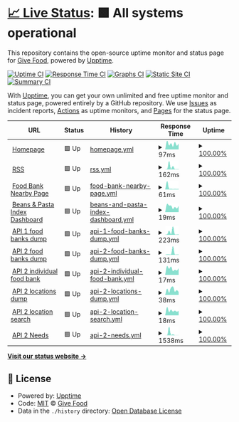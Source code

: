 # [📈 Live Status](https://uptime.givefood.org.uk): <!--live status--> **🟩 All systems operational**

This repository contains the open-source uptime monitor and status page for [Give Food](https://www.givefood.org.uk), powered by [Upptime](https://github.com/upptime/upptime).

[![Uptime CI](https://github.com/koj-co/upptime/workflows/Uptime%20CI/badge.svg)](https://github.com/koj-co/upptime/actions?query=workflow%3A%22Uptime+CI%22)
[![Response Time CI](https://github.com/koj-co/upptime/workflows/Response%20Time%20CI/badge.svg)](https://github.com/koj-co/upptime/actions?query=workflow%3A%22Response+Time+CI%22)
[![Graphs CI](https://github.com/koj-co/upptime/workflows/Graphs%20CI/badge.svg)](https://github.com/koj-co/upptime/actions?query=workflow%3A%22Graphs+CI%22)
[![Static Site CI](https://github.com/koj-co/upptime/workflows/Static%20Site%20CI/badge.svg)](https://github.com/koj-co/upptime/actions?query=workflow%3A%22Static+Site+CI%22)
[![Summary CI](https://github.com/koj-co/upptime/workflows/Summary%20CI/badge.svg)](https://github.com/koj-co/upptime/actions?query=workflow%3A%22Summary+CI%22)

With [Upptime](https://upptime.js.org), you can get your own unlimited and free uptime monitor and status page, powered entirely by a GitHub repository. We use [Issues](https://github.com/givefood/upptime/issues) as incident reports, [Actions](https://github.com/givefood/upptime/actions) as uptime monitors, and [Pages](https://uptime.givefood.org.uk) for the status page.

<!--start: status pages-->
<!-- This summary is generated by Upptime (https://github.com/upptime/upptime) -->
<!-- Do not edit this manually, your changes will be overwritten -->
<!-- prettier-ignore -->
| URL | Status | History | Response Time | Uptime |
| --- | ------ | ------- | ------------- | ------ |
| <img alt="" src="https://icons.duckduckgo.com/ip3/www.givefood.org.uk.ico" height="13"> [Homepage](https://www.givefood.org.uk/) | 🟩 Up | [homepage.yml](https://github.com/givefood/upptime/commits/HEAD/history/homepage.yml) | <details><summary><img alt="Response time graph" src="./graphs/homepage/response-time-week.png" height="20"> 97ms</summary><br><a href="https://uptime.givefood.org.uk/history/homepage"><img alt="Response time 120" src="https://img.shields.io/endpoint?url=https%3A%2F%2Fraw.githubusercontent.com%2Fgivefood%2Fupptime%2FHEAD%2Fapi%2Fhomepage%2Fresponse-time.json"></a><br><a href="https://uptime.givefood.org.uk/history/homepage"><img alt="24-hour response time 102" src="https://img.shields.io/endpoint?url=https%3A%2F%2Fraw.githubusercontent.com%2Fgivefood%2Fupptime%2FHEAD%2Fapi%2Fhomepage%2Fresponse-time-day.json"></a><br><a href="https://uptime.givefood.org.uk/history/homepage"><img alt="7-day response time 97" src="https://img.shields.io/endpoint?url=https%3A%2F%2Fraw.githubusercontent.com%2Fgivefood%2Fupptime%2FHEAD%2Fapi%2Fhomepage%2Fresponse-time-week.json"></a><br><a href="https://uptime.givefood.org.uk/history/homepage"><img alt="30-day response time 88" src="https://img.shields.io/endpoint?url=https%3A%2F%2Fraw.githubusercontent.com%2Fgivefood%2Fupptime%2FHEAD%2Fapi%2Fhomepage%2Fresponse-time-month.json"></a><br><a href="https://uptime.givefood.org.uk/history/homepage"><img alt="1-year response time 120" src="https://img.shields.io/endpoint?url=https%3A%2F%2Fraw.githubusercontent.com%2Fgivefood%2Fupptime%2FHEAD%2Fapi%2Fhomepage%2Fresponse-time-year.json"></a></details> | <details><summary><a href="https://uptime.givefood.org.uk/history/homepage">100.00%</a></summary><a href="https://uptime.givefood.org.uk/history/homepage"><img alt="All-time uptime 100.00%" src="https://img.shields.io/endpoint?url=https%3A%2F%2Fraw.githubusercontent.com%2Fgivefood%2Fupptime%2FHEAD%2Fapi%2Fhomepage%2Fuptime.json"></a><br><a href="https://uptime.givefood.org.uk/history/homepage"><img alt="24-hour uptime 100.00%" src="https://img.shields.io/endpoint?url=https%3A%2F%2Fraw.githubusercontent.com%2Fgivefood%2Fupptime%2FHEAD%2Fapi%2Fhomepage%2Fuptime-day.json"></a><br><a href="https://uptime.givefood.org.uk/history/homepage"><img alt="7-day uptime 100.00%" src="https://img.shields.io/endpoint?url=https%3A%2F%2Fraw.githubusercontent.com%2Fgivefood%2Fupptime%2FHEAD%2Fapi%2Fhomepage%2Fuptime-week.json"></a><br><a href="https://uptime.givefood.org.uk/history/homepage"><img alt="30-day uptime 100.00%" src="https://img.shields.io/endpoint?url=https%3A%2F%2Fraw.githubusercontent.com%2Fgivefood%2Fupptime%2FHEAD%2Fapi%2Fhomepage%2Fuptime-month.json"></a><br><a href="https://uptime.givefood.org.uk/history/homepage"><img alt="1-year uptime 100.00%" src="https://img.shields.io/endpoint?url=https%3A%2F%2Fraw.githubusercontent.com%2Fgivefood%2Fupptime%2FHEAD%2Fapi%2Fhomepage%2Fuptime-year.json"></a></details>
| <img alt="" src="https://icons.duckduckgo.com/ip3/www.givefood.org.uk.ico" height="13"> [RSS](https://www.givefood.org.uk/needs/rss.xml) | 🟩 Up | [rss.yml](https://github.com/givefood/upptime/commits/HEAD/history/rss.yml) | <details><summary><img alt="Response time graph" src="./graphs/rss/response-time-week.png" height="20"> 162ms</summary><br><a href="https://uptime.givefood.org.uk/history/rss"><img alt="Response time 776" src="https://img.shields.io/endpoint?url=https%3A%2F%2Fraw.githubusercontent.com%2Fgivefood%2Fupptime%2FHEAD%2Fapi%2Frss%2Fresponse-time.json"></a><br><a href="https://uptime.givefood.org.uk/history/rss"><img alt="24-hour response time 18" src="https://img.shields.io/endpoint?url=https%3A%2F%2Fraw.githubusercontent.com%2Fgivefood%2Fupptime%2FHEAD%2Fapi%2Frss%2Fresponse-time-day.json"></a><br><a href="https://uptime.givefood.org.uk/history/rss"><img alt="7-day response time 162" src="https://img.shields.io/endpoint?url=https%3A%2F%2Fraw.githubusercontent.com%2Fgivefood%2Fupptime%2FHEAD%2Fapi%2Frss%2Fresponse-time-week.json"></a><br><a href="https://uptime.givefood.org.uk/history/rss"><img alt="30-day response time 1139" src="https://img.shields.io/endpoint?url=https%3A%2F%2Fraw.githubusercontent.com%2Fgivefood%2Fupptime%2FHEAD%2Fapi%2Frss%2Fresponse-time-month.json"></a><br><a href="https://uptime.givefood.org.uk/history/rss"><img alt="1-year response time 776" src="https://img.shields.io/endpoint?url=https%3A%2F%2Fraw.githubusercontent.com%2Fgivefood%2Fupptime%2FHEAD%2Fapi%2Frss%2Fresponse-time-year.json"></a></details> | <details><summary><a href="https://uptime.givefood.org.uk/history/rss">100.00%</a></summary><a href="https://uptime.givefood.org.uk/history/rss"><img alt="All-time uptime 100.00%" src="https://img.shields.io/endpoint?url=https%3A%2F%2Fraw.githubusercontent.com%2Fgivefood%2Fupptime%2FHEAD%2Fapi%2Frss%2Fuptime.json"></a><br><a href="https://uptime.givefood.org.uk/history/rss"><img alt="24-hour uptime 100.00%" src="https://img.shields.io/endpoint?url=https%3A%2F%2Fraw.githubusercontent.com%2Fgivefood%2Fupptime%2FHEAD%2Fapi%2Frss%2Fuptime-day.json"></a><br><a href="https://uptime.givefood.org.uk/history/rss"><img alt="7-day uptime 100.00%" src="https://img.shields.io/endpoint?url=https%3A%2F%2Fraw.githubusercontent.com%2Fgivefood%2Fupptime%2FHEAD%2Fapi%2Frss%2Fuptime-week.json"></a><br><a href="https://uptime.givefood.org.uk/history/rss"><img alt="30-day uptime 100.00%" src="https://img.shields.io/endpoint?url=https%3A%2F%2Fraw.githubusercontent.com%2Fgivefood%2Fupptime%2FHEAD%2Fapi%2Frss%2Fuptime-month.json"></a><br><a href="https://uptime.givefood.org.uk/history/rss"><img alt="1-year uptime 100.00%" src="https://img.shields.io/endpoint?url=https%3A%2F%2Fraw.githubusercontent.com%2Fgivefood%2Fupptime%2FHEAD%2Fapi%2Frss%2Fuptime-year.json"></a></details>
| <img alt="" src="https://icons.duckduckgo.com/ip3/www.givefood.org.uk.ico" height="13"> [Food Bank Nearby Page](https://www.givefood.org.uk/needs/at/saltash/nearby/) | 🟩 Up | [food-bank-nearby-page.yml](https://github.com/givefood/upptime/commits/HEAD/history/food-bank-nearby-page.yml) | <details><summary><img alt="Response time graph" src="./graphs/food-bank-nearby-page/response-time-week.png" height="20"> 61ms</summary><br><a href="https://uptime.givefood.org.uk/history/food-bank-nearby-page"><img alt="Response time 100" src="https://img.shields.io/endpoint?url=https%3A%2F%2Fraw.githubusercontent.com%2Fgivefood%2Fupptime%2FHEAD%2Fapi%2Ffood-bank-nearby-page%2Fresponse-time.json"></a><br><a href="https://uptime.givefood.org.uk/history/food-bank-nearby-page"><img alt="24-hour response time 19" src="https://img.shields.io/endpoint?url=https%3A%2F%2Fraw.githubusercontent.com%2Fgivefood%2Fupptime%2FHEAD%2Fapi%2Ffood-bank-nearby-page%2Fresponse-time-day.json"></a><br><a href="https://uptime.givefood.org.uk/history/food-bank-nearby-page"><img alt="7-day response time 61" src="https://img.shields.io/endpoint?url=https%3A%2F%2Fraw.githubusercontent.com%2Fgivefood%2Fupptime%2FHEAD%2Fapi%2Ffood-bank-nearby-page%2Fresponse-time-week.json"></a><br><a href="https://uptime.givefood.org.uk/history/food-bank-nearby-page"><img alt="30-day response time 80" src="https://img.shields.io/endpoint?url=https%3A%2F%2Fraw.githubusercontent.com%2Fgivefood%2Fupptime%2FHEAD%2Fapi%2Ffood-bank-nearby-page%2Fresponse-time-month.json"></a><br><a href="https://uptime.givefood.org.uk/history/food-bank-nearby-page"><img alt="1-year response time 100" src="https://img.shields.io/endpoint?url=https%3A%2F%2Fraw.githubusercontent.com%2Fgivefood%2Fupptime%2FHEAD%2Fapi%2Ffood-bank-nearby-page%2Fresponse-time-year.json"></a></details> | <details><summary><a href="https://uptime.givefood.org.uk/history/food-bank-nearby-page">100.00%</a></summary><a href="https://uptime.givefood.org.uk/history/food-bank-nearby-page"><img alt="All-time uptime 100.00%" src="https://img.shields.io/endpoint?url=https%3A%2F%2Fraw.githubusercontent.com%2Fgivefood%2Fupptime%2FHEAD%2Fapi%2Ffood-bank-nearby-page%2Fuptime.json"></a><br><a href="https://uptime.givefood.org.uk/history/food-bank-nearby-page"><img alt="24-hour uptime 100.00%" src="https://img.shields.io/endpoint?url=https%3A%2F%2Fraw.githubusercontent.com%2Fgivefood%2Fupptime%2FHEAD%2Fapi%2Ffood-bank-nearby-page%2Fuptime-day.json"></a><br><a href="https://uptime.givefood.org.uk/history/food-bank-nearby-page"><img alt="7-day uptime 100.00%" src="https://img.shields.io/endpoint?url=https%3A%2F%2Fraw.githubusercontent.com%2Fgivefood%2Fupptime%2FHEAD%2Fapi%2Ffood-bank-nearby-page%2Fuptime-week.json"></a><br><a href="https://uptime.givefood.org.uk/history/food-bank-nearby-page"><img alt="30-day uptime 100.00%" src="https://img.shields.io/endpoint?url=https%3A%2F%2Fraw.githubusercontent.com%2Fgivefood%2Fupptime%2FHEAD%2Fapi%2Ffood-bank-nearby-page%2Fuptime-month.json"></a><br><a href="https://uptime.givefood.org.uk/history/food-bank-nearby-page"><img alt="1-year uptime 100.00%" src="https://img.shields.io/endpoint?url=https%3A%2F%2Fraw.githubusercontent.com%2Fgivefood%2Fupptime%2FHEAD%2Fapi%2Ffood-bank-nearby-page%2Fuptime-year.json"></a></details>
| <img alt="" src="https://icons.duckduckgo.com/ip3/www.givefood.org.uk.ico" height="13"> [Beans & Pasta Index Dashboard](https://www.givefood.org.uk/dashboard/bean-pasta-index/) | 🟩 Up | [beans-and-pasta-index-dashboard.yml](https://github.com/givefood/upptime/commits/HEAD/history/beans-and-pasta-index-dashboard.yml) | <details><summary><img alt="Response time graph" src="./graphs/beans-and-pasta-index-dashboard/response-time-week.png" height="20"> 19ms</summary><br><a href="https://uptime.givefood.org.uk/history/beans-and-pasta-index-dashboard"><img alt="Response time 75" src="https://img.shields.io/endpoint?url=https%3A%2F%2Fraw.githubusercontent.com%2Fgivefood%2Fupptime%2FHEAD%2Fapi%2Fbeans-and-pasta-index-dashboard%2Fresponse-time.json"></a><br><a href="https://uptime.givefood.org.uk/history/beans-and-pasta-index-dashboard"><img alt="24-hour response time 20" src="https://img.shields.io/endpoint?url=https%3A%2F%2Fraw.githubusercontent.com%2Fgivefood%2Fupptime%2FHEAD%2Fapi%2Fbeans-and-pasta-index-dashboard%2Fresponse-time-day.json"></a><br><a href="https://uptime.givefood.org.uk/history/beans-and-pasta-index-dashboard"><img alt="7-day response time 19" src="https://img.shields.io/endpoint?url=https%3A%2F%2Fraw.githubusercontent.com%2Fgivefood%2Fupptime%2FHEAD%2Fapi%2Fbeans-and-pasta-index-dashboard%2Fresponse-time-week.json"></a><br><a href="https://uptime.givefood.org.uk/history/beans-and-pasta-index-dashboard"><img alt="30-day response time 48" src="https://img.shields.io/endpoint?url=https%3A%2F%2Fraw.githubusercontent.com%2Fgivefood%2Fupptime%2FHEAD%2Fapi%2Fbeans-and-pasta-index-dashboard%2Fresponse-time-month.json"></a><br><a href="https://uptime.givefood.org.uk/history/beans-and-pasta-index-dashboard"><img alt="1-year response time 75" src="https://img.shields.io/endpoint?url=https%3A%2F%2Fraw.githubusercontent.com%2Fgivefood%2Fupptime%2FHEAD%2Fapi%2Fbeans-and-pasta-index-dashboard%2Fresponse-time-year.json"></a></details> | <details><summary><a href="https://uptime.givefood.org.uk/history/beans-and-pasta-index-dashboard">100.00%</a></summary><a href="https://uptime.givefood.org.uk/history/beans-and-pasta-index-dashboard"><img alt="All-time uptime 100.00%" src="https://img.shields.io/endpoint?url=https%3A%2F%2Fraw.githubusercontent.com%2Fgivefood%2Fupptime%2FHEAD%2Fapi%2Fbeans-and-pasta-index-dashboard%2Fuptime.json"></a><br><a href="https://uptime.givefood.org.uk/history/beans-and-pasta-index-dashboard"><img alt="24-hour uptime 100.00%" src="https://img.shields.io/endpoint?url=https%3A%2F%2Fraw.githubusercontent.com%2Fgivefood%2Fupptime%2FHEAD%2Fapi%2Fbeans-and-pasta-index-dashboard%2Fuptime-day.json"></a><br><a href="https://uptime.givefood.org.uk/history/beans-and-pasta-index-dashboard"><img alt="7-day uptime 100.00%" src="https://img.shields.io/endpoint?url=https%3A%2F%2Fraw.githubusercontent.com%2Fgivefood%2Fupptime%2FHEAD%2Fapi%2Fbeans-and-pasta-index-dashboard%2Fuptime-week.json"></a><br><a href="https://uptime.givefood.org.uk/history/beans-and-pasta-index-dashboard"><img alt="30-day uptime 100.00%" src="https://img.shields.io/endpoint?url=https%3A%2F%2Fraw.githubusercontent.com%2Fgivefood%2Fupptime%2FHEAD%2Fapi%2Fbeans-and-pasta-index-dashboard%2Fuptime-month.json"></a><br><a href="https://uptime.givefood.org.uk/history/beans-and-pasta-index-dashboard"><img alt="1-year uptime 100.00%" src="https://img.shields.io/endpoint?url=https%3A%2F%2Fraw.githubusercontent.com%2Fgivefood%2Fupptime%2FHEAD%2Fapi%2Fbeans-and-pasta-index-dashboard%2Fuptime-year.json"></a></details>
| <img alt="" src="https://icons.duckduckgo.com/ip3/www.givefood.org.uk.ico" height="13"> [API 1 food banks dump](https://www.givefood.org.uk/api/1/foodbanks/) | 🟩 Up | [api-1-food-banks-dump.yml](https://github.com/givefood/upptime/commits/HEAD/history/api-1-food-banks-dump.yml) | <details><summary><img alt="Response time graph" src="./graphs/api-1-food-banks-dump/response-time-week.png" height="20"> 223ms</summary><br><a href="https://uptime.givefood.org.uk/history/api-1-food-banks-dump"><img alt="Response time 830" src="https://img.shields.io/endpoint?url=https%3A%2F%2Fraw.githubusercontent.com%2Fgivefood%2Fupptime%2FHEAD%2Fapi%2Fapi-1-food-banks-dump%2Fresponse-time.json"></a><br><a href="https://uptime.givefood.org.uk/history/api-1-food-banks-dump"><img alt="24-hour response time 45" src="https://img.shields.io/endpoint?url=https%3A%2F%2Fraw.githubusercontent.com%2Fgivefood%2Fupptime%2FHEAD%2Fapi%2Fapi-1-food-banks-dump%2Fresponse-time-day.json"></a><br><a href="https://uptime.givefood.org.uk/history/api-1-food-banks-dump"><img alt="7-day response time 223" src="https://img.shields.io/endpoint?url=https%3A%2F%2Fraw.githubusercontent.com%2Fgivefood%2Fupptime%2FHEAD%2Fapi%2Fapi-1-food-banks-dump%2Fresponse-time-week.json"></a><br><a href="https://uptime.givefood.org.uk/history/api-1-food-banks-dump"><img alt="30-day response time 1322" src="https://img.shields.io/endpoint?url=https%3A%2F%2Fraw.githubusercontent.com%2Fgivefood%2Fupptime%2FHEAD%2Fapi%2Fapi-1-food-banks-dump%2Fresponse-time-month.json"></a><br><a href="https://uptime.givefood.org.uk/history/api-1-food-banks-dump"><img alt="1-year response time 830" src="https://img.shields.io/endpoint?url=https%3A%2F%2Fraw.githubusercontent.com%2Fgivefood%2Fupptime%2FHEAD%2Fapi%2Fapi-1-food-banks-dump%2Fresponse-time-year.json"></a></details> | <details><summary><a href="https://uptime.givefood.org.uk/history/api-1-food-banks-dump">100.00%</a></summary><a href="https://uptime.givefood.org.uk/history/api-1-food-banks-dump"><img alt="All-time uptime 100.00%" src="https://img.shields.io/endpoint?url=https%3A%2F%2Fraw.githubusercontent.com%2Fgivefood%2Fupptime%2FHEAD%2Fapi%2Fapi-1-food-banks-dump%2Fuptime.json"></a><br><a href="https://uptime.givefood.org.uk/history/api-1-food-banks-dump"><img alt="24-hour uptime 100.00%" src="https://img.shields.io/endpoint?url=https%3A%2F%2Fraw.githubusercontent.com%2Fgivefood%2Fupptime%2FHEAD%2Fapi%2Fapi-1-food-banks-dump%2Fuptime-day.json"></a><br><a href="https://uptime.givefood.org.uk/history/api-1-food-banks-dump"><img alt="7-day uptime 100.00%" src="https://img.shields.io/endpoint?url=https%3A%2F%2Fraw.githubusercontent.com%2Fgivefood%2Fupptime%2FHEAD%2Fapi%2Fapi-1-food-banks-dump%2Fuptime-week.json"></a><br><a href="https://uptime.givefood.org.uk/history/api-1-food-banks-dump"><img alt="30-day uptime 100.00%" src="https://img.shields.io/endpoint?url=https%3A%2F%2Fraw.githubusercontent.com%2Fgivefood%2Fupptime%2FHEAD%2Fapi%2Fapi-1-food-banks-dump%2Fuptime-month.json"></a><br><a href="https://uptime.givefood.org.uk/history/api-1-food-banks-dump"><img alt="1-year uptime 100.00%" src="https://img.shields.io/endpoint?url=https%3A%2F%2Fraw.githubusercontent.com%2Fgivefood%2Fupptime%2FHEAD%2Fapi%2Fapi-1-food-banks-dump%2Fuptime-year.json"></a></details>
| <img alt="" src="https://icons.duckduckgo.com/ip3/www.givefood.org.uk.ico" height="13"> [API 2 food banks dump](https://www.givefood.org.uk/api/2/foodbanks/) | 🟩 Up | [api-2-food-banks-dump.yml](https://github.com/givefood/upptime/commits/HEAD/history/api-2-food-banks-dump.yml) | <details><summary><img alt="Response time graph" src="./graphs/api-2-food-banks-dump/response-time-week.png" height="20"> 131ms</summary><br><a href="https://uptime.givefood.org.uk/history/api-2-food-banks-dump"><img alt="Response time 338" src="https://img.shields.io/endpoint?url=https%3A%2F%2Fraw.githubusercontent.com%2Fgivefood%2Fupptime%2FHEAD%2Fapi%2Fapi-2-food-banks-dump%2Fresponse-time.json"></a><br><a href="https://uptime.givefood.org.uk/history/api-2-food-banks-dump"><img alt="24-hour response time 27" src="https://img.shields.io/endpoint?url=https%3A%2F%2Fraw.githubusercontent.com%2Fgivefood%2Fupptime%2FHEAD%2Fapi%2Fapi-2-food-banks-dump%2Fresponse-time-day.json"></a><br><a href="https://uptime.givefood.org.uk/history/api-2-food-banks-dump"><img alt="7-day response time 131" src="https://img.shields.io/endpoint?url=https%3A%2F%2Fraw.githubusercontent.com%2Fgivefood%2Fupptime%2FHEAD%2Fapi%2Fapi-2-food-banks-dump%2Fresponse-time-week.json"></a><br><a href="https://uptime.givefood.org.uk/history/api-2-food-banks-dump"><img alt="30-day response time 475" src="https://img.shields.io/endpoint?url=https%3A%2F%2Fraw.githubusercontent.com%2Fgivefood%2Fupptime%2FHEAD%2Fapi%2Fapi-2-food-banks-dump%2Fresponse-time-month.json"></a><br><a href="https://uptime.givefood.org.uk/history/api-2-food-banks-dump"><img alt="1-year response time 338" src="https://img.shields.io/endpoint?url=https%3A%2F%2Fraw.githubusercontent.com%2Fgivefood%2Fupptime%2FHEAD%2Fapi%2Fapi-2-food-banks-dump%2Fresponse-time-year.json"></a></details> | <details><summary><a href="https://uptime.givefood.org.uk/history/api-2-food-banks-dump">100.00%</a></summary><a href="https://uptime.givefood.org.uk/history/api-2-food-banks-dump"><img alt="All-time uptime 100.00%" src="https://img.shields.io/endpoint?url=https%3A%2F%2Fraw.githubusercontent.com%2Fgivefood%2Fupptime%2FHEAD%2Fapi%2Fapi-2-food-banks-dump%2Fuptime.json"></a><br><a href="https://uptime.givefood.org.uk/history/api-2-food-banks-dump"><img alt="24-hour uptime 100.00%" src="https://img.shields.io/endpoint?url=https%3A%2F%2Fraw.githubusercontent.com%2Fgivefood%2Fupptime%2FHEAD%2Fapi%2Fapi-2-food-banks-dump%2Fuptime-day.json"></a><br><a href="https://uptime.givefood.org.uk/history/api-2-food-banks-dump"><img alt="7-day uptime 100.00%" src="https://img.shields.io/endpoint?url=https%3A%2F%2Fraw.githubusercontent.com%2Fgivefood%2Fupptime%2FHEAD%2Fapi%2Fapi-2-food-banks-dump%2Fuptime-week.json"></a><br><a href="https://uptime.givefood.org.uk/history/api-2-food-banks-dump"><img alt="30-day uptime 100.00%" src="https://img.shields.io/endpoint?url=https%3A%2F%2Fraw.githubusercontent.com%2Fgivefood%2Fupptime%2FHEAD%2Fapi%2Fapi-2-food-banks-dump%2Fuptime-month.json"></a><br><a href="https://uptime.givefood.org.uk/history/api-2-food-banks-dump"><img alt="1-year uptime 100.00%" src="https://img.shields.io/endpoint?url=https%3A%2F%2Fraw.githubusercontent.com%2Fgivefood%2Fupptime%2FHEAD%2Fapi%2Fapi-2-food-banks-dump%2Fuptime-year.json"></a></details>
| <img alt="" src="https://icons.duckduckgo.com/ip3/www.givefood.org.uk.ico" height="13"> [API 2 individual food bank](https://www.givefood.org.uk/api/2/foodbank/sid-valley/) | 🟩 Up | [api-2-individual-food-bank.yml](https://github.com/givefood/upptime/commits/HEAD/history/api-2-individual-food-bank.yml) | <details><summary><img alt="Response time graph" src="./graphs/api-2-individual-food-bank/response-time-week.png" height="20"> 17ms</summary><br><a href="https://uptime.givefood.org.uk/history/api-2-individual-food-bank"><img alt="Response time 103" src="https://img.shields.io/endpoint?url=https%3A%2F%2Fraw.githubusercontent.com%2Fgivefood%2Fupptime%2FHEAD%2Fapi%2Fapi-2-individual-food-bank%2Fresponse-time.json"></a><br><a href="https://uptime.givefood.org.uk/history/api-2-individual-food-bank"><img alt="24-hour response time 18" src="https://img.shields.io/endpoint?url=https%3A%2F%2Fraw.githubusercontent.com%2Fgivefood%2Fupptime%2FHEAD%2Fapi%2Fapi-2-individual-food-bank%2Fresponse-time-day.json"></a><br><a href="https://uptime.givefood.org.uk/history/api-2-individual-food-bank"><img alt="7-day response time 17" src="https://img.shields.io/endpoint?url=https%3A%2F%2Fraw.githubusercontent.com%2Fgivefood%2Fupptime%2FHEAD%2Fapi%2Fapi-2-individual-food-bank%2Fresponse-time-week.json"></a><br><a href="https://uptime.givefood.org.uk/history/api-2-individual-food-bank"><img alt="30-day response time 78" src="https://img.shields.io/endpoint?url=https%3A%2F%2Fraw.githubusercontent.com%2Fgivefood%2Fupptime%2FHEAD%2Fapi%2Fapi-2-individual-food-bank%2Fresponse-time-month.json"></a><br><a href="https://uptime.givefood.org.uk/history/api-2-individual-food-bank"><img alt="1-year response time 103" src="https://img.shields.io/endpoint?url=https%3A%2F%2Fraw.githubusercontent.com%2Fgivefood%2Fupptime%2FHEAD%2Fapi%2Fapi-2-individual-food-bank%2Fresponse-time-year.json"></a></details> | <details><summary><a href="https://uptime.givefood.org.uk/history/api-2-individual-food-bank">100.00%</a></summary><a href="https://uptime.givefood.org.uk/history/api-2-individual-food-bank"><img alt="All-time uptime 100.00%" src="https://img.shields.io/endpoint?url=https%3A%2F%2Fraw.githubusercontent.com%2Fgivefood%2Fupptime%2FHEAD%2Fapi%2Fapi-2-individual-food-bank%2Fuptime.json"></a><br><a href="https://uptime.givefood.org.uk/history/api-2-individual-food-bank"><img alt="24-hour uptime 100.00%" src="https://img.shields.io/endpoint?url=https%3A%2F%2Fraw.githubusercontent.com%2Fgivefood%2Fupptime%2FHEAD%2Fapi%2Fapi-2-individual-food-bank%2Fuptime-day.json"></a><br><a href="https://uptime.givefood.org.uk/history/api-2-individual-food-bank"><img alt="7-day uptime 100.00%" src="https://img.shields.io/endpoint?url=https%3A%2F%2Fraw.githubusercontent.com%2Fgivefood%2Fupptime%2FHEAD%2Fapi%2Fapi-2-individual-food-bank%2Fuptime-week.json"></a><br><a href="https://uptime.givefood.org.uk/history/api-2-individual-food-bank"><img alt="30-day uptime 100.00%" src="https://img.shields.io/endpoint?url=https%3A%2F%2Fraw.githubusercontent.com%2Fgivefood%2Fupptime%2FHEAD%2Fapi%2Fapi-2-individual-food-bank%2Fuptime-month.json"></a><br><a href="https://uptime.givefood.org.uk/history/api-2-individual-food-bank"><img alt="1-year uptime 100.00%" src="https://img.shields.io/endpoint?url=https%3A%2F%2Fraw.githubusercontent.com%2Fgivefood%2Fupptime%2FHEAD%2Fapi%2Fapi-2-individual-food-bank%2Fuptime-year.json"></a></details>
| <img alt="" src="https://icons.duckduckgo.com/ip3/www.givefood.org.uk.ico" height="13"> [API 2 locations dump](https://www.givefood.org.uk/api/2/locations/) | 🟩 Up | [api-2-locations-dump.yml](https://github.com/givefood/upptime/commits/HEAD/history/api-2-locations-dump.yml) | <details><summary><img alt="Response time graph" src="./graphs/api-2-locations-dump/response-time-week.png" height="20"> 38ms</summary><br><a href="https://uptime.givefood.org.uk/history/api-2-locations-dump"><img alt="Response time 537" src="https://img.shields.io/endpoint?url=https%3A%2F%2Fraw.githubusercontent.com%2Fgivefood%2Fupptime%2FHEAD%2Fapi%2Fapi-2-locations-dump%2Fresponse-time.json"></a><br><a href="https://uptime.givefood.org.uk/history/api-2-locations-dump"><img alt="24-hour response time 23" src="https://img.shields.io/endpoint?url=https%3A%2F%2Fraw.githubusercontent.com%2Fgivefood%2Fupptime%2FHEAD%2Fapi%2Fapi-2-locations-dump%2Fresponse-time-day.json"></a><br><a href="https://uptime.givefood.org.uk/history/api-2-locations-dump"><img alt="7-day response time 38" src="https://img.shields.io/endpoint?url=https%3A%2F%2Fraw.githubusercontent.com%2Fgivefood%2Fupptime%2FHEAD%2Fapi%2Fapi-2-locations-dump%2Fresponse-time-week.json"></a><br><a href="https://uptime.givefood.org.uk/history/api-2-locations-dump"><img alt="30-day response time 905" src="https://img.shields.io/endpoint?url=https%3A%2F%2Fraw.githubusercontent.com%2Fgivefood%2Fupptime%2FHEAD%2Fapi%2Fapi-2-locations-dump%2Fresponse-time-month.json"></a><br><a href="https://uptime.givefood.org.uk/history/api-2-locations-dump"><img alt="1-year response time 537" src="https://img.shields.io/endpoint?url=https%3A%2F%2Fraw.githubusercontent.com%2Fgivefood%2Fupptime%2FHEAD%2Fapi%2Fapi-2-locations-dump%2Fresponse-time-year.json"></a></details> | <details><summary><a href="https://uptime.givefood.org.uk/history/api-2-locations-dump">100.00%</a></summary><a href="https://uptime.givefood.org.uk/history/api-2-locations-dump"><img alt="All-time uptime 100.00%" src="https://img.shields.io/endpoint?url=https%3A%2F%2Fraw.githubusercontent.com%2Fgivefood%2Fupptime%2FHEAD%2Fapi%2Fapi-2-locations-dump%2Fuptime.json"></a><br><a href="https://uptime.givefood.org.uk/history/api-2-locations-dump"><img alt="24-hour uptime 100.00%" src="https://img.shields.io/endpoint?url=https%3A%2F%2Fraw.githubusercontent.com%2Fgivefood%2Fupptime%2FHEAD%2Fapi%2Fapi-2-locations-dump%2Fuptime-day.json"></a><br><a href="https://uptime.givefood.org.uk/history/api-2-locations-dump"><img alt="7-day uptime 100.00%" src="https://img.shields.io/endpoint?url=https%3A%2F%2Fraw.githubusercontent.com%2Fgivefood%2Fupptime%2FHEAD%2Fapi%2Fapi-2-locations-dump%2Fuptime-week.json"></a><br><a href="https://uptime.givefood.org.uk/history/api-2-locations-dump"><img alt="30-day uptime 100.00%" src="https://img.shields.io/endpoint?url=https%3A%2F%2Fraw.githubusercontent.com%2Fgivefood%2Fupptime%2FHEAD%2Fapi%2Fapi-2-locations-dump%2Fuptime-month.json"></a><br><a href="https://uptime.givefood.org.uk/history/api-2-locations-dump"><img alt="1-year uptime 100.00%" src="https://img.shields.io/endpoint?url=https%3A%2F%2Fraw.githubusercontent.com%2Fgivefood%2Fupptime%2FHEAD%2Fapi%2Fapi-2-locations-dump%2Fuptime-year.json"></a></details>
| <img alt="" src="https://icons.duckduckgo.com/ip3/www.givefood.org.uk.ico" height="13"> [API 2 location search](https://www.givefood.org.uk/api/2/locations/search/?lat_lng=51.178889,-1.826111) | 🟩 Up | [api-2-location-search.yml](https://github.com/givefood/upptime/commits/HEAD/history/api-2-location-search.yml) | <details><summary><img alt="Response time graph" src="./graphs/api-2-location-search/response-time-week.png" height="20"> 18ms</summary><br><a href="https://uptime.givefood.org.uk/history/api-2-location-search"><img alt="Response time 33" src="https://img.shields.io/endpoint?url=https%3A%2F%2Fraw.githubusercontent.com%2Fgivefood%2Fupptime%2FHEAD%2Fapi%2Fapi-2-location-search%2Fresponse-time.json"></a><br><a href="https://uptime.givefood.org.uk/history/api-2-location-search"><img alt="24-hour response time 17" src="https://img.shields.io/endpoint?url=https%3A%2F%2Fraw.githubusercontent.com%2Fgivefood%2Fupptime%2FHEAD%2Fapi%2Fapi-2-location-search%2Fresponse-time-day.json"></a><br><a href="https://uptime.givefood.org.uk/history/api-2-location-search"><img alt="7-day response time 18" src="https://img.shields.io/endpoint?url=https%3A%2F%2Fraw.githubusercontent.com%2Fgivefood%2Fupptime%2FHEAD%2Fapi%2Fapi-2-location-search%2Fresponse-time-week.json"></a><br><a href="https://uptime.givefood.org.uk/history/api-2-location-search"><img alt="30-day response time 26" src="https://img.shields.io/endpoint?url=https%3A%2F%2Fraw.githubusercontent.com%2Fgivefood%2Fupptime%2FHEAD%2Fapi%2Fapi-2-location-search%2Fresponse-time-month.json"></a><br><a href="https://uptime.givefood.org.uk/history/api-2-location-search"><img alt="1-year response time 33" src="https://img.shields.io/endpoint?url=https%3A%2F%2Fraw.githubusercontent.com%2Fgivefood%2Fupptime%2FHEAD%2Fapi%2Fapi-2-location-search%2Fresponse-time-year.json"></a></details> | <details><summary><a href="https://uptime.givefood.org.uk/history/api-2-location-search">100.00%</a></summary><a href="https://uptime.givefood.org.uk/history/api-2-location-search"><img alt="All-time uptime 100.00%" src="https://img.shields.io/endpoint?url=https%3A%2F%2Fraw.githubusercontent.com%2Fgivefood%2Fupptime%2FHEAD%2Fapi%2Fapi-2-location-search%2Fuptime.json"></a><br><a href="https://uptime.givefood.org.uk/history/api-2-location-search"><img alt="24-hour uptime 100.00%" src="https://img.shields.io/endpoint?url=https%3A%2F%2Fraw.githubusercontent.com%2Fgivefood%2Fupptime%2FHEAD%2Fapi%2Fapi-2-location-search%2Fuptime-day.json"></a><br><a href="https://uptime.givefood.org.uk/history/api-2-location-search"><img alt="7-day uptime 100.00%" src="https://img.shields.io/endpoint?url=https%3A%2F%2Fraw.githubusercontent.com%2Fgivefood%2Fupptime%2FHEAD%2Fapi%2Fapi-2-location-search%2Fuptime-week.json"></a><br><a href="https://uptime.givefood.org.uk/history/api-2-location-search"><img alt="30-day uptime 100.00%" src="https://img.shields.io/endpoint?url=https%3A%2F%2Fraw.githubusercontent.com%2Fgivefood%2Fupptime%2FHEAD%2Fapi%2Fapi-2-location-search%2Fuptime-month.json"></a><br><a href="https://uptime.givefood.org.uk/history/api-2-location-search"><img alt="1-year uptime 100.00%" src="https://img.shields.io/endpoint?url=https%3A%2F%2Fraw.githubusercontent.com%2Fgivefood%2Fupptime%2FHEAD%2Fapi%2Fapi-2-location-search%2Fuptime-year.json"></a></details>
| <img alt="" src="https://icons.duckduckgo.com/ip3/www.givefood.org.uk.ico" height="13"> [API 2 Needs](https://www.givefood.org.uk/api/2/needs/) | 🟩 Up | [api-2-needs.yml](https://github.com/givefood/upptime/commits/HEAD/history/api-2-needs.yml) | <details><summary><img alt="Response time graph" src="./graphs/api-2-needs/response-time-week.png" height="20"> 1538ms</summary><br><a href="https://uptime.givefood.org.uk/history/api-2-needs"><img alt="Response time 716" src="https://img.shields.io/endpoint?url=https%3A%2F%2Fraw.githubusercontent.com%2Fgivefood%2Fupptime%2FHEAD%2Fapi%2Fapi-2-needs%2Fresponse-time.json"></a><br><a href="https://uptime.givefood.org.uk/history/api-2-needs"><img alt="24-hour response time 24" src="https://img.shields.io/endpoint?url=https%3A%2F%2Fraw.githubusercontent.com%2Fgivefood%2Fupptime%2FHEAD%2Fapi%2Fapi-2-needs%2Fresponse-time-day.json"></a><br><a href="https://uptime.givefood.org.uk/history/api-2-needs"><img alt="7-day response time 1538" src="https://img.shields.io/endpoint?url=https%3A%2F%2Fraw.githubusercontent.com%2Fgivefood%2Fupptime%2FHEAD%2Fapi%2Fapi-2-needs%2Fresponse-time-week.json"></a><br><a href="https://uptime.givefood.org.uk/history/api-2-needs"><img alt="30-day response time 837" src="https://img.shields.io/endpoint?url=https%3A%2F%2Fraw.githubusercontent.com%2Fgivefood%2Fupptime%2FHEAD%2Fapi%2Fapi-2-needs%2Fresponse-time-month.json"></a><br><a href="https://uptime.givefood.org.uk/history/api-2-needs"><img alt="1-year response time 716" src="https://img.shields.io/endpoint?url=https%3A%2F%2Fraw.githubusercontent.com%2Fgivefood%2Fupptime%2FHEAD%2Fapi%2Fapi-2-needs%2Fresponse-time-year.json"></a></details> | <details><summary><a href="https://uptime.givefood.org.uk/history/api-2-needs">100.00%</a></summary><a href="https://uptime.givefood.org.uk/history/api-2-needs"><img alt="All-time uptime 100.00%" src="https://img.shields.io/endpoint?url=https%3A%2F%2Fraw.githubusercontent.com%2Fgivefood%2Fupptime%2FHEAD%2Fapi%2Fapi-2-needs%2Fuptime.json"></a><br><a href="https://uptime.givefood.org.uk/history/api-2-needs"><img alt="24-hour uptime 100.00%" src="https://img.shields.io/endpoint?url=https%3A%2F%2Fraw.githubusercontent.com%2Fgivefood%2Fupptime%2FHEAD%2Fapi%2Fapi-2-needs%2Fuptime-day.json"></a><br><a href="https://uptime.givefood.org.uk/history/api-2-needs"><img alt="7-day uptime 100.00%" src="https://img.shields.io/endpoint?url=https%3A%2F%2Fraw.githubusercontent.com%2Fgivefood%2Fupptime%2FHEAD%2Fapi%2Fapi-2-needs%2Fuptime-week.json"></a><br><a href="https://uptime.givefood.org.uk/history/api-2-needs"><img alt="30-day uptime 100.00%" src="https://img.shields.io/endpoint?url=https%3A%2F%2Fraw.githubusercontent.com%2Fgivefood%2Fupptime%2FHEAD%2Fapi%2Fapi-2-needs%2Fuptime-month.json"></a><br><a href="https://uptime.givefood.org.uk/history/api-2-needs"><img alt="1-year uptime 100.00%" src="https://img.shields.io/endpoint?url=https%3A%2F%2Fraw.githubusercontent.com%2Fgivefood%2Fupptime%2FHEAD%2Fapi%2Fapi-2-needs%2Fuptime-year.json"></a></details>

<!--end: status pages-->

[**Visit our status website →**](https://uptime.givefood.org.uk)

## 📄 License

- Powered by: [Upptime](https://github.com/upptime/upptime)
- Code: [MIT](./LICENSE) © [Give Food](https://www.givefood.org.uk)
- Data in the `./history` directory: [Open Database License](https://opendatacommons.org/licenses/odbl/1-0/)
